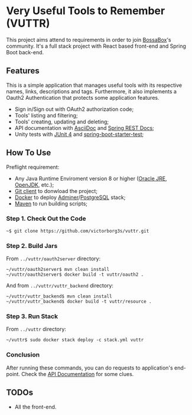 # Very Useful Tools to Remember (VUTTR)

This project aims attend to requirements in order to join [BossaBox](https://bossabox.com/)'s community. It's a full stack project with React based front-end and Spring Boot back-end.

## Features

This is a simple application that manages useful tools with its respective names, links, descriptions and tags. Furthermore, it also implements a Oauth2 Authentication that protects some application features.

- Sign in/Sign out with OAuth2 authorization code;
- Tools' listing and filtering;
- Tools' creating, updating and deleting;
- API documentation with [AsciiDoc](http://asciidoc.org/) and [Spring REST Docs](https://spring.io/projects/spring-restdocs);
- Unity tests with [JUnit 4](https://junit.org/junit4/) and [spring-boot-starter-test](https://docs.spring.io/spring-boot/docs/1.5.7.RELEASE/reference/html/boot-features-testing.html);

## How To Use

Preflight requirement: 
- Any Java Runtime Enviroment version 8 or higher ([Oracle JRE](https://www.oracle.com/technetwork/pt/java/javase/downloads/jre8-downloads-2133155.html), [OpenJDK](https://openjdk.java.net/install/), etc.);
- [Git client](https://git-scm.com/) to donwload the project;
- [Docker](https://docs.docker.com/) to deploy [Adminer](https://www.adminer.org/)/[PostgreSQL](https://www.postgresql.org/) stack;
- [Maven](https://maven.apache.org/download.cgi) to run building scripts;


### Step 1. Check Out the Code

```console
~$ git clone https://github.com/victorborg3s/vuttr.git
```

### Step 2. Build Jars

From `../vuttr/oauth2server` directory:
```console
~/vuttr/oauth2server$ mvn clean install
~/vuttr/oauth2server$ docker build -t vuttr/oauth2 .
```

And from `../vuttr/vuttr_backend` directory:
```console
~/vuttr/vuttr_backend$ mvn clean install
~/vuttr/vuttr_backend$ docker build -t vuttr/resource .
```

### Step 3. Run Stack

From `../vuttr` directory:
```console
~/vuttr$ sudo docker stack deploy -c stack.yml vuttr
```

### Conclusion

After running these commands, you can do requests to application's end-point. Check the [API Documentation](http://htmlpreview.github.io/?https://github.com/victorborg3s/vuttr/blob/master/vuttr_backend/target/generated-docs/index.html) for some clues.

## TODOs

- All the front-end.

